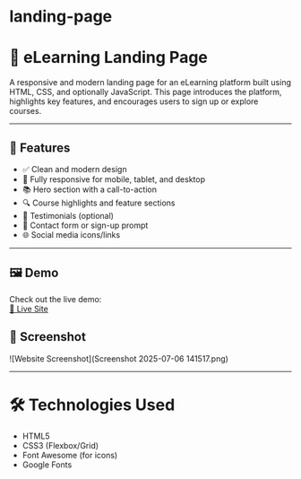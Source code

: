 # landing-page

# 📘 eLearning Landing Page

A responsive and modern landing page for an eLearning platform built using HTML, CSS, and optionally JavaScript. This page introduces the platform, highlights key features, and encourages users to sign up or explore courses.

---

## 🚀 Features

- ✅ Clean and modern design
- 📱 Fully responsive for mobile, tablet, and desktop
- 📚 Hero section with a call-to-action
- 🔍 Course highlights and feature sections
- 🧠 Testimonials (optional)
- 📩 Contact form or sign-up prompt
- 🌐 Social media icons/links

---
## 🖼️ Demo

Check out the live demo:  
[🔗 Live Site](http://127.0.0.1:5500/index.html)

## 📸 Screenshot

![Website Screenshot](Screenshot 2025-07-06 141517.png)

---
# 🛠️ Technologies Used

- HTML5
- CSS3 (Flexbox/Grid)
- Font Awesome (for icons)
- Google Fonts
